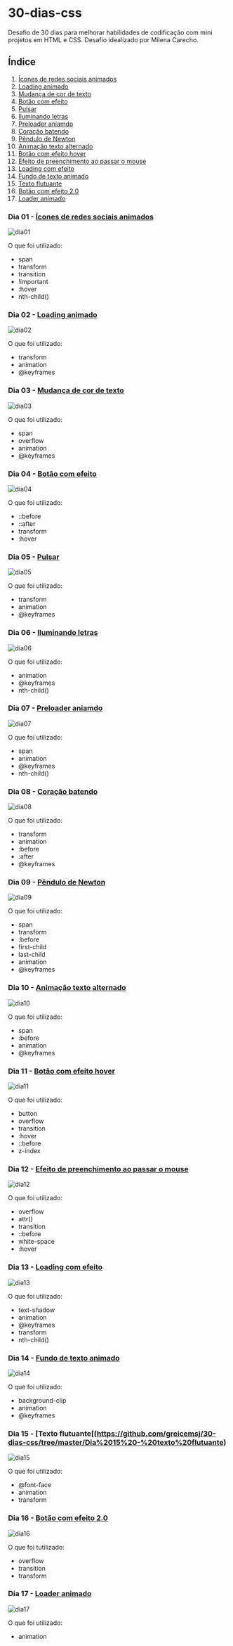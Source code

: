 # 30-dias-css
Desafio de 30 dias para melhorar habilidades de codificação com mini projetos em HTML e CSS. Desafio idealizado por Milena Carecho.

## Índice
                
1. [Ícones de redes sociais animados ](https://github.com/greicemsj/30-dias-css/tree/master/Dia%2001%20-%20ícone%20de%20mídia%20social%20em%20camadas)
2. [Loading animado](https://github.com/greicemsj/30-dias-css/tree/master/Dia%2002%20-%20loading%20animado)
3. [Mudança de cor de texto](https://github.com/greicemsj/30-dias-css/tree/master/Dia%2003%20-%20mudança%20de%20cor%20de%20texto)
4. [Botão com efeito](https://github.com/greicemsj/30-dias-css/tree/master/Dia%2004%20-%20botão%20com%20efeito)
5. [Pulsar](https://github.com/greicemsj/30-dias-css/tree/master/Dia%2005%20-%20pulsar)
6. [Iluminando letras](https://github.com/greicemsj/30-dias-css/tree/master/Dia%2006%20-%20iluminando%20letras)
7. [Preloader aniamdo](https://github.com/greicemsj/30-dias-css/tree/master/Dia%2007%20-%20preloader%20animado)
8. [Coração batendo](https://github.com/greicemsj/30-dias-css/tree/master/Dia%2008%20-%20coração%20batendo)
9. [Pêndulo de Newton](https://github.com/greicemsj/30-dias-css/tree/master/Dia%2009%20-%20pêndulo%20de%20newton)
10. [Animação texto alternado](https://github.com/greicemsj/30-dias-css/tree/master/Dia%2010%20-%20animação%20texto%20alternado)
11. [Botão com efeito hover](https://github.com/greicemsj/30-dias-css/tree/master/Dia%2011%20-%20botão%20com%20efeito%20hover)
12. [Efeito de preenchimento ao passar o mouse](https://github.com/greicemsj/30-dias-css/tree/master/Dia%2012%20-%20efeito%20de%20preenchimento%20ao%20passar%20o%20mouse)
13. [Loading com efeito](https://github.com/greicemsj/30-dias-css/tree/master/Dia%2013%20-%20loading%20com%20efeito)
14. [Fundo de texto animado](https://github.com/greicemsj/30-dias-css/tree/master/Dia%2014%20-%20fundo%20de%20texto%20animado)
15. [Texto flutuante](https://github.com/greicemsj/30-dias-css/tree/master/Dia%2015%20-%20texto%20flutuante)
16. [Botão com efeito 2.0](https://github.com/greicemsj/30-dias-css/tree/master/Dia%2016%20-%20botão%20com%20efeito%202.0)
17. [Loader animado](https://github.com/greicemsj/30-dias-css/tree/master/Dia%2017%20-%20loader%20animado)



### Dia 01 - [Ícones de redes sociais animados ](https://github.com/greicemsj/30-dias-css/tree/master/Dia%2001%20-%20ícone%20de%20mídia%20social%20em%20camadas)

![dia01](https://user-images.githubusercontent.com/51206170/114206459-bee41d00-9931-11eb-8afc-6206dec7f09e.gif)

O que foi utilizado: 
- span
- transform
- transition
- !important
- :hover
- nth-child()



### Dia 02 - [Loading animado](https://github.com/greicemsj/30-dias-css/tree/master/Dia%2002%20-%20loading%20animado)

![dia02](https://user-images.githubusercontent.com/51206170/114206844-1edac380-9932-11eb-8259-b473cecc1cf6.gif)

O que foi utilizado:
- transform
- animation
- @keyframes



### Dia 03 - [Mudança de cor de texto](https://github.com/greicemsj/30-dias-css/tree/master/Dia%2003%20-%20mudança%20de%20cor%20de%20texto)

![dia03](https://user-images.githubusercontent.com/51206170/114209235-c953e600-9934-11eb-9786-cd03ba9b16d2.gif)

O que foi utilizado:
- span
- overflow
- animation
- @keyframes



### Dia 04 - [Botão com efeito](https://github.com/greicemsj/30-dias-css/tree/master/Dia%2004%20-%20botão%20com%20efeito)

![dia04](https://user-images.githubusercontent.com/51206170/114209894-86ded900-9935-11eb-9233-29c36bb14567.gif)

O que foi utilizado:
- ::before
- ::after
- transform
- :hover



### Dia 05 - [Pulsar](https://github.com/greicemsj/30-dias-css/tree/master/Dia%2005%20-%20pulsar)

![dia05](https://user-images.githubusercontent.com/51206170/114210171-d4f3dc80-9935-11eb-86c5-1464021353fb.gif)

O que foi utilizado:
- transform
- animation
- @keyframes



### Dia 06 - [Iluminando letras](https://github.com/greicemsj/30-dias-css/tree/master/Dia%2006%20-%20iluminando%20letras)

![dia06](https://user-images.githubusercontent.com/51206170/114210329-053b7b00-9936-11eb-8066-06659f9c2690.gif)

O que foi utilizado:
- animation
- @keyframes
- nth-child()



### Dia 07 - [Preloader aniamdo](https://github.com/greicemsj/30-dias-css/tree/master/Dia%2007%20-%20preloader%20animado)

![dia07](https://user-images.githubusercontent.com/51206170/114210467-3156fc00-9936-11eb-8501-51e347b4ab7a.gif)

O que foi utilizado:
- span
- animation
- @keyframes
- nth-child()



### Dia 08 - [Coração batendo](https://github.com/greicemsj/30-dias-css/tree/master/Dia%2008%20-%20coração%20batendo)

![dia08](https://user-images.githubusercontent.com/51206170/114210874-5d727d00-9936-11eb-8f8b-aa1b5a750147.gif)

O que foi utilizado:
- transform
- animation
- :before
- :after
- @keyframes



### Dia 09 - [Pêndulo de Newton](https://github.com/greicemsj/30-dias-css/tree/master/Dia%2009%20-%20pêndulo%20de%20newton)

![dia09](https://user-images.githubusercontent.com/51206170/114280458-aea26f80-9a0f-11eb-98ec-1145c3f0dd10.gif)

O que foi utilizado:
- span
- transform
- :before
- first-child
- last-child
- animation
- @keyframes



### Dia 10 - [Animação texto alternado](https://github.com/greicemsj/30-dias-css/tree/master/Dia%2010%20-%20animação%20texto%20alternado)

![dia10](https://user-images.githubusercontent.com/51206170/114313796-66965200-9ace-11eb-8cff-dba99a06514a.gif)

O que foi utilizado:
- span
- :before
- animation
- @keyframes



### Dia 11 - [Botão com efeito hover](https://github.com/greicemsj/30-dias-css/tree/master/Dia%2011%20-%20botão%20com%20efeito%20hover)

![dia11](https://user-images.githubusercontent.com/51206170/114447205-8306bd00-9ba8-11eb-9055-ba5b91366c03.gif)

O que foi utilizado:
- button
- overflow
- transition
- :hover
- ::before
- z-index 



### Dia 12 - [Efeito de preenchimento ao passar o mouse](https://github.com/greicemsj/30-dias-css/tree/master/Dia%2012%20-%20efeito%20de%20preenchimento%20ao%20passar%20o%20mouse)

![dia12](https://user-images.githubusercontent.com/51206170/114617183-2ece0c80-9c7e-11eb-8532-00f5405b5503.gif)

O que foi utilizado:
- overflow
- attr()
- transition
- ::before
- white-space
- :hover



### Dia 13 - [Loading com efeito](https://github.com/greicemsj/30-dias-css/tree/master/Dia%2013%20-%20loading%20com%20efeito)

![dia13](https://user-images.githubusercontent.com/51206170/114757687-8a59d200-9d32-11eb-8f5d-a84ef29d2461.gif)

O que foi utilizado:
- text-shadow
- animation
- @keyframes
- transform
- nth-child()



### Dia 14 - [Fundo de texto animado](https://github.com/greicemsj/30-dias-css/tree/master/Dia%2014%20-%20fundo%20de%20texto%20animado)

![dia14](https://user-images.githubusercontent.com/51206170/114914036-3e716080-9df8-11eb-8598-c5e99c584c0d.gif)

O que foi utilizado:
- background-clip
- animation
- @keyframes



### Dia 15 - [Texto flutuante[(https://github.com/greicemsj/30-dias-css/tree/master/Dia%2015%20-%20texto%20flutuante)

![dia15](https://user-images.githubusercontent.com/51206170/115086949-a5b80f00-9ee3-11eb-981c-81879161740a.gif)

O que foi utilizado:
- @font-face
- animation
- transform



### Dia 16 - [Botão com efeito 2.0](https://github.com/greicemsj/30-dias-css/tree/master/Dia%2016%20-%20botão%20com%20efeito%202.0)

![dia16](https://user-images.githubusercontent.com/51206170/115120201-95a33c80-9f82-11eb-85e9-46b50e653830.gif)

O que foi tutilizado:
- overflow
- transition
- transform



### Dia 17 - [Loader animado](https://github.com/greicemsj/30-dias-css/tree/master/Dia%2017%20-%20loader%20animado)

![dia17](https://user-images.githubusercontent.com/51206170/115153202-1d547e00-a04b-11eb-9a1c-b0430eb7dd86.gif)

O que foi utilizado:
- animation

